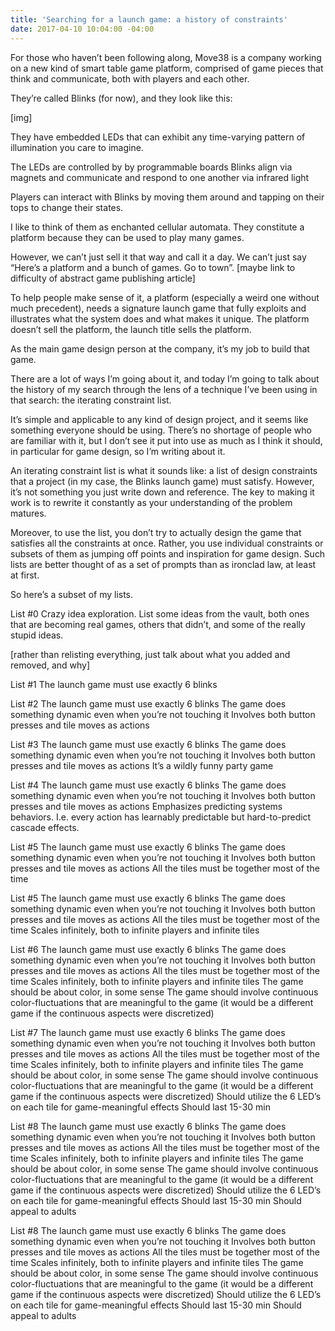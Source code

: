 ```yaml
---
title: 'Searching for a launch game: a history of constraints'
date: 2017-04-10 10:04:00 -04:00
---
```


For those who haven’t been following along, Move38 is a company working on a new kind of smart table game platform, comprised of game pieces that think and communicate, both with players and each other. 

They’re called Blinks (for now), and they look like this:

[img] 

They have embedded LEDs that can exhibit any time-varying pattern of illumination you care to imagine.

The LEDs are controlled by by programmable boards
Blinks align via magnets and communicate and respond to one another via infrared light

Players can interact with Blinks by moving them around and tapping on their tops to change their states. 

I like to think of them as enchanted cellular automata. They constitute a platform because they can be used to play many games. 

However, we can’t just sell it that way and call it a day. We can’t just say “Here’s a platform and a bunch of games. Go to town”. [maybe link to difficulty of abstract game publishing article]

To help people make sense of it, a platform (especially a weird one without much precedent), needs a signature launch game that fully exploits and illustrates what the system does and what makes it unique. The platform doesn’t sell the platform, the launch title sells the platform. 

As the main game design person at the company, it’s my job to build that game. 

There are a lot of ways I’m going about it, and today I’m going to talk about the history of my search through the lens of a technique I’ve been using in that search: the iterating constraint list. 

It’s simple and applicable to any kind of design project, and it seems like something everyone should be using. There’s no shortage of people who are familiar with it, but I don’t see it put into use as much as I think it should, in particular for game design, so I’m writing about it.  

An iterating constraint list is what it sounds like: a list of design constraints that a project (in my case, the Blinks launch game) must satisfy. However, it’s not something you just write down and reference. The key to making it work is to rewrite it constantly as your understanding of the problem matures. 

Moreover, to use the list, you don’t try to actually design the game that satisfies all the constraints at once. Rather, you use individual constraints or subsets of them as jumping off points and inspiration for game design. Such lists are better thought of as a set of prompts than as ironclad law, at least at first. 

So here’s a subset of my lists. 

List #0  Crazy idea exploration. List some ideas from the vault, both ones that are becoming real games, others that didn’t, and some of the really stupid ideas.

[rather than relisting everything, just talk about what you added and removed, and why]

List #1
The launch game must use exactly 6 blinks

List #2
The launch game must use exactly 6 blinks
The game does something dynamic even when you’re not touching it
Involves both button presses and tile moves as actions



List #3
The launch game must use exactly 6 blinks
The game does something dynamic even when you’re not touching it
Involves both button presses and tile moves as actions
It’s a wildly funny party game

List #4
The launch game must use exactly 6 blinks
The game does something dynamic even when you’re not touching it
Involves both button presses and tile moves as actions
Emphasizes predicting systems behaviors. I.e. every action has learnably predictable but hard-to-predict cascade effects. 

List #5
The launch game must use exactly 6 blinks
The game does something dynamic even when you’re not touching it
Involves both button presses and tile moves as actions
All the tiles must be together most of the time

List #5
The launch game must use exactly 6 blinks
The game does something dynamic even when you’re not touching it
Involves both button presses and tile moves as actions
All the tiles must be together most of the time
Scales infinitely, both to infinite players and infinite tiles

List #6
The launch game must use exactly 6 blinks
The game does something dynamic even when you’re not touching it
Involves both button presses and tile moves as actions
All the tiles must be together most of the time
Scales infinitely, both to infinite players and infinite tiles
The game should be about color, in some sense
The game should involve continuous color-fluctuations that are meaningful to the game (it would be a different game if the continuous aspects were discretized)

List #7
The launch game must use exactly 6 blinks
The game does something dynamic even when you’re not touching it
Involves both button presses and tile moves as actions
All the tiles must be together most of the time
Scales infinitely, both to infinite players and infinite tiles
The game should be about color, in some sense
The game should involve continuous color-fluctuations that are meaningful to the game (it would be a different game if the continuous aspects were discretized)
Should utilize the 6 LED’s on each tile for game-meaningful effects
Should last 15-30 min

List #8
The launch game must use exactly 6 blinks
The game does something dynamic even when you’re not touching it
Involves both button presses and tile moves as actions
All the tiles must be together most of the time
Scales infinitely, both to infinite players and infinite tiles
The game should be about color, in some sense
The game should involve continuous color-fluctuations that are meaningful to the game (it would be a different game if the continuous aspects were discretized)
Should utilize the 6 LED’s on each tile for game-meaningful effects
Should last 15-30 min
Should appeal to adults

List #8
The launch game must use exactly 6 blinks
The game does something dynamic even when you’re not touching it
Involves both button presses and tile moves as actions
All the tiles must be together most of the time
Scales infinitely, both to infinite players and infinite tiles
The game should be about color, in some sense
The game should involve continuous color-fluctuations that are meaningful to the game (it would be a different game if the continuous aspects were discretized)
Should utilize the 6 LED’s on each tile for game-meaningful effects
Should last 15-30 min
Should appeal to adults







 
